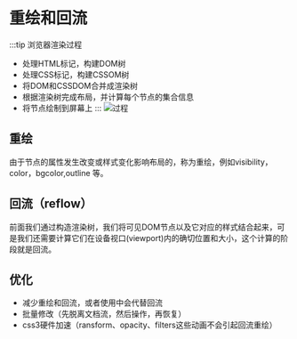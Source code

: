 # 重绘和回流

:::tip
浏览器渲染过程
- 处理HTML标记，构建DOM树
- 处理CSS标记，构建CSSOM树
- 将DOM和CSSDOM合并成渲染树
- 根据渲染树完成布局，并计算每个节点的集合信息
- 将节点绘制到屏幕上
:::
![过程](https://developers.google.com/web/fundamentals/performance/critical-rendering-path/images/render-tree-construction.png?hl=zh-cn)

## 重绘
由于节点的属性发生改变或样式变化影响布局的，称为重绘，例如visibility，color，bgcolor,outline 等。

## 回流（reflow）
前面我们通过构造渲染树，我们将可见DOM节点以及它对应的样式结合起来，可是我们还需要计算它们在设备视口(viewport)内的确切位置和大小，这个计算的阶段就是回流。

## 优化
- 减少重绘和回流，或者使用中会代替回流
- 批量修改（先脱离文档流，然后操作，再恢复）
- css3硬件加速（ransform、opacity、filters这些动画不会引起回流重绘）